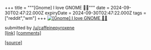 +++
title = """[Gnome] I love GNOME 🥺🩷"""
date = 2024-09-30T02:47:22.000Z
expiryDate = 2024-09-30T02:47:22.000Z
tags = ["reddit","wm"]
+++
[![[Gnome] I love GNOME 🥺🩷](https://preview.redd.it/ub63nj7c1vrd1.png?width=640&crop=smart&auto=webp&s=4b2e23b1a1f73b7b1c8f966e96d380e739adabf0 "[Gnome] I love GNOME 🥺🩷")](https://www.reddit.com/r/unixporn/comments/1fsllj5/gnome_i_love_gnome/)

submitted by [/u/caffeinepyroxene](https://www.reddit.com/user/caffeinepyroxene)  
[\[link\]](https://i.redd.it/ub63nj7c1vrd1.png) [\[comments\]](https://www.reddit.com/r/unixporn/comments/1fsllj5/gnome_i_love_gnome/)

[[source]](https://www.reddit.com/r/unixporn/comments/1fsllj5/gnome_i_love_gnome/)
